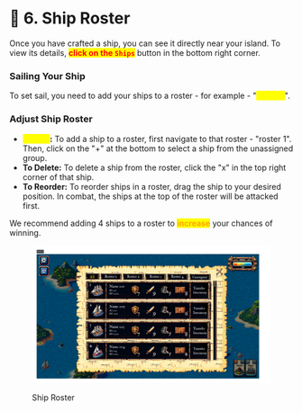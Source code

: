 # 🔢 6. Ship Roster

Once you have crafted a ship, you can see it directly near your island. To view its details, <mark style="color:red;">**click on the**</mark><mark style="color:red;">**&#x20;**</mark><mark style="color:red;">**`Ships`**</mark> button in the bottom right corner.

### Sailing Your Ship

To set sail, you need to add your ships to a roster - for example - "<mark style="color:yellow;">**roster 1**</mark>".

### Adjust Ship Roster

* <mark style="color:yellow;">**To Add**</mark>**:** To add a ship to a roster, first navigate to that roster - "roster 1". Then, click on the "+" at the bottom to select a ship from the unassigned group.
* **To Delete:** To delete a ship from the roster, click the "x" in the top right corner of that ship.
* **To Reorder:** To reorder ships in a roster, drag the ship to your desired position. In combat, the ships at the top of the roster will be attacked first.

We recommend adding 4 ships to a roster to <mark style="color:orange;">**increase**</mark> your chances of winning.

<figure><img src="../.gitbook/assets/11-船只管理.png" alt=""><figcaption><p>Ship Roster</p></figcaption></figure>

